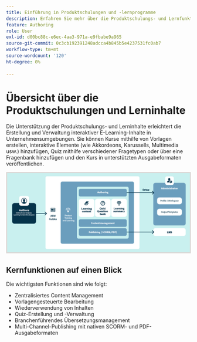 ```yaml
---
title: Einführung in Produktschulungen und -lernprogramme
description: Erfahren Sie mehr über die Produktschulungs- und Lernfunktion in Adobe Experience Manager Guides.
feature: Authoring
role: User
exl-id: d00bc88c-e6ec-4aa3-971a-e9fbabe9a965
source-git-commit: 0c3cb192391248adcca4b845b5e4237531fc0ab7
workflow-type: tm+mt
source-wordcount: '120'
ht-degree: 0%

---
```


# Übersicht über die Produktschulungen und Lerninhalte

Die Unterstützung der Produktschulungs- und Lerninhalte erleichtert die Erstellung und Verwaltung interaktiver E-Learning-Inhalte in Unternehmensumgebungen. Sie können Kurse mithilfe von Vorlagen erstellen, interaktive Elemente (wie Akkordeons, Karussells, Multimedia usw.) hinzufügen, Quiz mithilfe verschiedener Fragetypen oder über eine Fragenbank hinzufügen und den Kurs in unterstützten Ausgabeformaten veröffentlichen.

![](assets/learning-and-training-content-components-new.png)

## Kernfunktionen auf einen Blick

Die wichtigsten Funktionen sind wie folgt:

- Zentralisiertes Content Management
- Vorlagengesteuerte Bearbeitung
- Wiederverwendung von Inhalten
- Quiz-Erstellung und -Verwaltung
- Branchenführendes Übersetzungsmanagement
- Multi-Channel-Publishing mit nativen SCORM- und PDF-Ausgabeformaten
